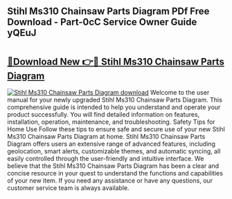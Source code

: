 ## Stihl Ms310 Chainsaw Parts Diagram PDf Free Download - Part-0cC Service Owner Guide yQEuJ

# <h2><a href="http://dft3hz.blite.top/?on=Stihl+Ms310+Chainsaw+Parts+Diagram">🔗Download New 👉🔴 Stihl Ms310 Chainsaw Parts Diagram</a></h2>

[![Stihl Ms310 Chainsaw Parts Diagram download](https://i.imgur.com/lujVjoI.png)](http://dft3hz.blite.top/?on=Stihl+Ms310+Chainsaw+Parts+Diagram)
Welcome to the user manual for your newly upgraded Stihl Ms310 Chainsaw Parts Diagram. This comprehensive guide is intended to help you understand and operate your product successfully. You will find detailed information on features, installation, operation, maintenance, and troubleshooting. Safety Tips for Home Use Follow these tips to ensure safe and secure use of your new Stihl Ms310 Chainsaw Parts Diagram at home. Stihl Ms310 Chainsaw Parts Diagram offers users an extensive range of advanced features, including geolocation, smart alerts, customizable themes, and automatic syncing, all easily controlled through the user-friendly and intuitive interface. We believe that the Stihl Ms310 Chainsaw Parts Diagram has been a clear and concise resource in your quest to understand the functions and capabilities of your new item. If you need any assistance or have any questions, our customer service team is always available.
